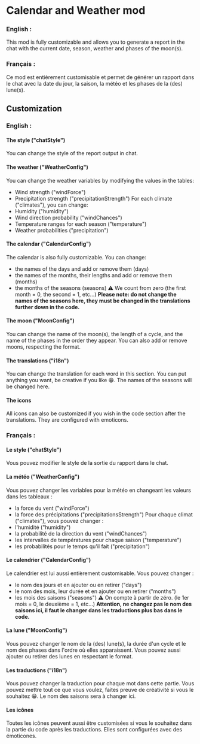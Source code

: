 # Calendar and Weather mod

### English :
This mod is fully customizable and allows you to generate a report in the chat with the current date, season, weather and phases of the moon(s).

### Français :
Ce mod est entièrement customisable et permet de générer un rapport dans le chat avec la date du jour, la saison, la météo et les phases de la (des) lune(s).


## Customization

### English :
#### The style ("chatStyle")
You can change the style of the report output in chat.

#### The weather ("WeatherConfig")
You can change the weather variables by modifying the values ​​in the tables:
 - Wind strength ("windForce")
 - Precipitation strength ("precipitationStrength")
For each climate ("climates"), you can change:
 - Humidity ("humidity")
 - Wind direction probability ("windChances")
 - Temperature ranges for each season ("temperature")
 - Weather probabilities ("precipitation")

#### The calendar ("CalendarConfig")
The calendar is also fully customizable. You can change:
 - the names of the days and add or remove them (days)
 - the names of the months, their lengths and add or remove them (months)
 - the months of the seasons (seasons) ⚠️ We count from zero (the first month = 0, the second = 1, etc...)
**Please note: do not change the names of the seasons here, they must be changed in the translations further down in the code.**

#### The moon ("MoonConfig")
You can change the name of the moon(s), the length of a cycle, and the name of the phases in the order they appear. You can also add or remove moons, respecting the format.

#### The translations ("i18n")
You can change the translation for each word in this section. You can put anything you want, be creative if you like 😁. The names of the seasons will be changed here.

#### The icons
All icons can also be customized if you wish in the code section after the translations. They are configured with emoticons.

### Français :
#### Le style ("chatStyle")
Vous pouvez modifier le style de la sortie du rapport dans le chat.

#### La météo ("WeatherConfig")
Vous pouvez changer les variables pour la météo en changeant les valeurs dans les tableaux :
 - la force du vent ("windForce") 
 - la force des précipitations ("precipitationsStrength")
Pour chaque climat ("climates"), vous pouvez changer :
 - l'humidité ("humidity")
 - la probabilité de la direction du vent ("windChances")
 - les intervalles de températures pour chaque saison ("temperature") 
 - les probabilités pour le temps qu'il fait ("precipitation")

#### Le calendrier ("CalendarConfig")
Le calendrier est lui aussi entièrement customisable. Vous pouvez changer :
 - le nom des jours et en ajouter ou en retirer ("days")
 - le nom des mois, leur durée et en ajouter ou en retirer ("months")
 - les mois des saisons ("seasons") ⚠️ On compte à partir de zéro. (le 1er mois = 0, le deuxième = 1, etc...)
 **Attention, ne changez pas le nom des saisons ici, il faut le changer dans les traductions plus bas dans le code.**

#### La lune ("MoonConfig")
Vous pouvez changer le nom de la (des) lune(s), la durée d'un cycle et le nom des phases dans l'ordre où elles apparaissent. Vous pouvez aussi ajouter ou retirer des lunes en respectant le format.

#### Les traductions ("i18n")
Vous pouvez changer la traduction pour chaque mot dans cette partie. Vous pouvez mettre tout ce que vous voulez, faites preuve de créativité si vous le souhaitez 😁. Le nom des saisons sera à changer ici.

#### Les icônes
Toutes les icônes peuvent aussi être customisées si vous le souhaitez dans la partie du code après les traductions. Elles sont configurées avec des émoticones.
